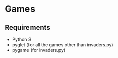 # Games

## Requirements

* Python 3
* pyglet (for all the games other than invaders.py)
* pygame (for invaders.py)
